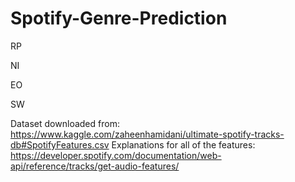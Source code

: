 # Spotify-Genre-Prediction
RP
 
NI

EO

SW

 Dataset downloaded from: 
 https://www.kaggle.com/zaheenhamidani/ultimate-spotify-tracks-db#SpotifyFeatures.csv
 Explanations for all of the features: 
 https://developer.spotify.com/documentation/web-api/reference/tracks/get-audio-features/
